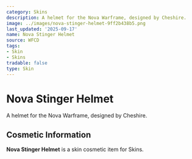```yaml
---
category: Skins
description: A helmet for the Nova Warframe, designed by Cheshire.
image: ../images/nova-stinger-helmet-9ff2b438b5.png
last_updated: '2025-09-17'
name: Nova Stinger Helmet
source: WFCD
tags:
- Skin
- Skins
tradable: false
type: Skin
---
```


# Nova Stinger Helmet

A helmet for the Nova Warframe, designed by Cheshire.

## Cosmetic Information

**Nova Stinger Helmet** is a skin cosmetic item for Skins.


